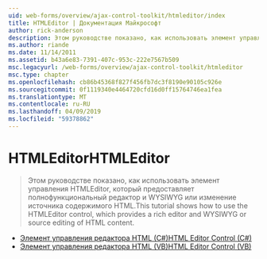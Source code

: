 ```yaml
---
uid: web-forms/overview/ajax-control-toolkit/htmleditor/index
title: HTMLEditor | Документация Майкрософт
author: rick-anderson
description: Этом руководстве показано, как использовать элемент управления HTMLEditor, который предоставляет полнофункциональный редактор и WYSIWYG или изменение источника содержимого HTML.
ms.author: riande
ms.date: 11/14/2011
ms.assetid: b43a6e83-7391-407c-953c-222e7567b509
msc.legacyurl: /web-forms/overview/ajax-control-toolkit/htmleditor
msc.type: chapter
ms.openlocfilehash: cb86b45368f827f456fb7dc3f8190e90105c926e
ms.sourcegitcommit: 0f1119340e4464720cfd16d0ff15764746ea1fea
ms.translationtype: MT
ms.contentlocale: ru-RU
ms.lasthandoff: 04/09/2019
ms.locfileid: "59378862"
---
```

# <a name="htmleditor"></a><span data-ttu-id="6ae7c-103">HTMLEditor</span><span class="sxs-lookup"><span data-stu-id="6ae7c-103">HTMLEditor</span></span>

> <span data-ttu-id="6ae7c-104">Этом руководстве показано, как использовать элемент управления HTMLEditor, который предоставляет полнофункциональный редактор и WYSIWYG или изменение источника содержимого HTML.</span><span class="sxs-lookup"><span data-stu-id="6ae7c-104">This tutorial shows how to use the HTMLEditor control, which provides a rich editor and WYSIWYG or source editing of HTML content.</span></span>


- [<span data-ttu-id="6ae7c-105">Элемент управления редактора HTML (C#)</span><span class="sxs-lookup"><span data-stu-id="6ae7c-105">HTML Editor Control (C#)</span></span>](how-do-i-use-the-html-editor-control-cs.md)
- [<span data-ttu-id="6ae7c-106">Элемент управления редактора HTML (VB)</span><span class="sxs-lookup"><span data-stu-id="6ae7c-106">HTML Editor Control (VB)</span></span>](how-do-i-use-the-html-editor-control-vb.md)
